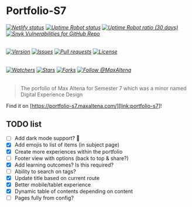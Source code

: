 # Portfolio-S7

###### [![Netlify status][img:netlify-status]][link:netlify-status] [![Uptime Robot status][img:uptimerobot-status]][link:uptimerobot-status] [![Uptime Robot ratio (30 days)][img:uptimerobot-ratio]][link:uptimerobot-status] [![Snyk Vulnerabilities for GitHub Repo][img:snyk]][link:snyk]

###### [![Version][img:github-version]][link:github-version] [![Issues][img:github-issues]][link:github-issues] [![Pull requests][img:github-prs]][link:github-prs] [![License][img:github-license]][link:github-license]

###### [![Watchers][img:watchers]][link:watchers] [![Stars][img:stars]][link:stars] [![Forks][img:forks]][link:forks] [![Follow @MaxAltena][img:follow-me]][link:follow-me]

> The porfolio of Max Altena for Semester 7 which was a minor named Digital Experience Design

Find it on [https://portfolio-s7.maxaltena.com/][link:portfolio-s7]!

## TODO list

-   [ ] Add dark mode support? 🤔
-   [x] Add emojis to list of items (in subject page)
-   [x] Create more experiences within the portfolio
-   [ ] Footer view with options (back to top & share?)
-   [x] Add learning outcomes? Is this required?
-   [ ] Ability to search on tags?
-   [x] Update title based on current route
-   [x] Better mobile/tablet experience
-   [x] Dynamic table of contents depending on content
-   [ ] Pages fully from config?

[img:netlify-status]: https://img.shields.io/netlify/a93f73fc-9755-44a0-9d99-c6ddeca38b91
[link:netlify-status]: https://app.netlify.com/sites/maxaltena/deploys
[img:uptimerobot-status]: https://img.shields.io/uptimerobot/status/m786475165-44ecbd1ad3f655df23079514
[img:uptimerobot-ratio]: https://img.shields.io/uptimerobot/ratio/m786475165-44ecbd1ad3f655df23079514
[link:uptimerobot-status]: https://status.maxaltena.com/786475165
[img:snyk]: https://img.shields.io/snyk/vulnerabilities/github/MaxAltena/Portfolio-S7
[link:snyk]: https://app.snyk.io/org/maxaltena/project/263b9403-a548-4aa5-80a2-fae4ac0674b6
[img:github-version]: https://img.shields.io/github/package-json/v/MaxAltena/Portfolio-S7
[link:github-version]: https://github.com/MaxAltena/Portfolio-S7
[img:github-issues]: https://img.shields.io/github/issues/MaxAltena/Portfolio-S7
[link:github-issues]: https://github.com/MaxAltena/Portfolio-S7/issues
[img:github-prs]: https://img.shields.io/github/issues-pr/MaxAltena/Portfolio-S7
[link:github-prs]: https://github.com/MaxAltena/Portfolio-S7/pulls
[img:github-license]: https://img.shields.io/github/license/MaxAltena/Portfolio-S7
[link:github-license]: https://github.com/MaxAltena/Portfolio-S7/blob/production/LICENSE
[img:watchers]: https://img.shields.io/github/watchers/MaxAltena/Portfolio-S7?style=social
[link:watchers]: https://github.com/MaxAltena/Portfolio-S7/watchers
[img:stars]: https://img.shields.io/github/stars/MaxAltena/Portfolio-S7?style=social
[link:stars]: https://github.com/MaxAltena/Portfolio-S7/stargazers
[img:forks]: https://img.shields.io/github/forks/MaxAltena/Portfolio-S7?style=social
[link:forks]: https://github.com/MaxAltena/Portfolio-S7/forks
[img:follow-me]: https://img.shields.io/github/followers/maxaltena?style=social&label=Follow%20%40MaxAltena
[link:follow-me]: https://github.com/MaxAltena
[link:portfolio-s7]: https://portfolio-s7.maxaltena.com/
